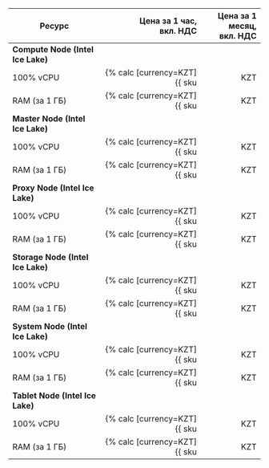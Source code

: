 | Ресурс        | Цена за 1 час,<br>вкл. НДС                           | Цена за 1 месяц,<br>вкл. НДС |
|---------------|-----------------------------------------------------:|-----------------------------:|
| **Compute Node (Intel Ice Lake)** |
| 100% vCPU     | {% calc [currency=KZT] {{ sku|KZT|yt.compute-nodes.cpu.v3|number }} %} | {% calc [currency=KZT] 720 × {{ sku|KZT|yt.compute-nodes.cpu.v3|number }} %} |
| RAM (за 1 ГБ) | {% calc [currency=KZT] {{ sku|KZT|yt.compute-nodes.ram.v3|number }} %}  | {% calc [currency=KZT] 720 × {{ sku|KZT|yt.compute-nodes.ram.v3|number }} %}  |
| **Master Node (Intel Ice Lake)** |
| 100% vCPU     | {% calc [currency=KZT] {{ sku|KZT|yt.master-nodes.cpu.v3|number }} %} | {% calc [currency=KZT] 720 × {{ sku|KZT|yt.master-nodes.cpu.v3|number }} %} |
| RAM (за 1 ГБ) | {% calc [currency=KZT] {{ sku|KZT|yt.master-nodes.ram.v3|number }} %}  | {% calc [currency=KZT] 720 × {{ sku|KZT|yt.master-nodes.ram.v3|number }} %}  |
| **Proxy Node (Intel Ice Lake)** |
| 100% vCPU     | {% calc [currency=KZT] {{ sku|KZT|yt.proxy-nodes.cpu.v3|number }} %} | {% calc [currency=KZT] 720 × {{ sku|KZT|yt.proxy-nodes.cpu.v3|number }} %} |
| RAM (за 1 ГБ) | {% calc [currency=KZT] {{ sku|KZT|yt.proxy-nodes.ram.v3|number }} %}  | {% calc [currency=KZT] 720 × {{ sku|KZT|yt.proxy-nodes.ram.v3|number }} %}  |
| **Storage Node (Intel Ice Lake)** |
| 100% vCPU     | {% calc [currency=KZT] {{ sku|KZT|yt.storage-nodes.cpu.v3|number }} %} | {% calc [currency=KZT] 720 × {{ sku|KZT|yt.storage-nodes.cpu.v3|number }} %} |
| RAM (за 1 ГБ) | {% calc [currency=KZT] {{ sku|KZT|yt.storage-nodes.ram.v3|number }} %}  | {% calc [currency=KZT] 720 × {{ sku|KZT|yt.storage-nodes.ram.v3|number }} %}  |
| **System Node (Intel Ice Lake)** |
| 100% vCPU     | {% calc [currency=KZT] {{ sku|KZT|yt.system-nodes.cpu.v3|number }} %} | {% calc [currency=KZT] 720 × {{ sku|KZT|yt.system-nodes.cpu.v3|number }} %} |
| RAM (за 1 ГБ) | {% calc [currency=KZT] {{ sku|KZT|yt.system-nodes.ram.v3|number }} %}  | {% calc [currency=KZT] 720 × {{ sku|KZT|yt.system-nodes.ram.v3|number }} %}  |
| **Tablet Node (Intel Ice Lake)** |
| 100% vCPU     | {% calc [currency=KZT] {{ sku|KZT|yt.tablet-nodes.cpu.v3|number }} %} | {% calc [currency=KZT] 720 × {{ sku|KZT|yt.tablet-nodes.cpu.v3|number }} %} |
| RAM (за 1 ГБ) | {% calc [currency=KZT] {{ sku|KZT|yt.tablet-nodes.ram.v3|number }} %}  | {% calc [currency=KZT] 720 × {{ sku|KZT|yt.tablet-nodes.ram.v3|number }} %}  |


